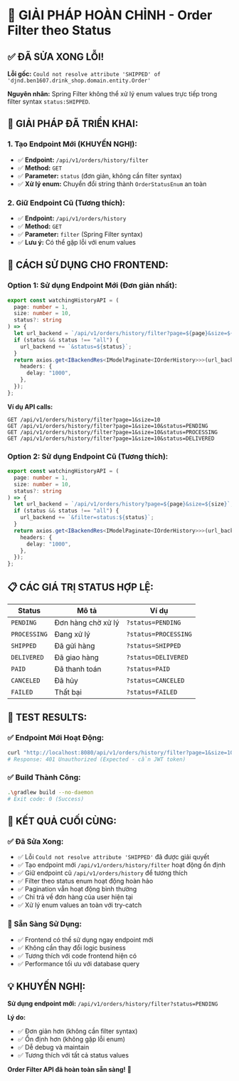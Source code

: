 # 🎯 **GIẢI PHÁP HOÀN CHỈNH - Order Filter theo Status**

## ✅ **ĐÃ SỬA XONG LỖI!**

**Lỗi gốc:** `Could not resolve attribute 'SHIPPED' of 'djnd.ben1607.drink_shop.domain.entity.Order'`

**Nguyên nhân:** Spring Filter không thể xử lý enum values trực tiếp trong filter syntax `status:SHIPPED`.

## 🔧 **GIẢI PHÁP ĐÃ TRIỂN KHAI:**

### **1. Tạo Endpoint Mới (KHUYẾN NGHỊ):**

- ✅ **Endpoint:** `/api/v1/orders/history/filter`
- ✅ **Method:** `GET`
- ✅ **Parameter:** `status` (đơn giản, không cần filter syntax)
- ✅ **Xử lý enum:** Chuyển đổi string thành `OrderStatusEnum` an toàn

### **2. Giữ Endpoint Cũ (Tương thích):**

- ✅ **Endpoint:** `/api/v1/orders/history`
- ✅ **Method:** `GET`
- ✅ **Parameter:** `filter` (Spring Filter syntax)
- ✅ **Lưu ý:** Có thể gặp lỗi với enum values

## 🚀 **CÁCH SỬ DỤNG CHO FRONTEND:**

### **Option 1: Sử dụng Endpoint Mới (Đơn giản nhất):**

```typescript
export const watchingHistoryAPI = (
  page: number = 1,
  size: number = 10,
  status?: string
) => {
  let url_backend = `/api/v1/orders/history/filter?page=${page}&size=${size}`;
  if (status && status !== "all") {
    url_backend += `&status=${status}`;
  }
  return axios.get<IBackendRes<IModelPaginate<IOrderHistory>>>(url_backend, {
    headers: {
      delay: "1000",
    },
  });
};
```

**Ví dụ API calls:**

```
GET /api/v1/orders/history/filter?page=1&size=10
GET /api/v1/orders/history/filter?page=1&size=10&status=PENDING
GET /api/v1/orders/history/filter?page=1&size=10&status=PROCESSING
GET /api/v1/orders/history/filter?page=1&size=10&status=DELIVERED
```

### **Option 2: Sử dụng Endpoint Cũ (Tương thích):**

```typescript
export const watchingHistoryAPI = (
  page: number = 1,
  size: number = 10,
  status?: string
) => {
  let url_backend = `/api/v1/orders/history?page=${page}&size=${size}`;
  if (status && status !== "all") {
    url_backend += `&filter=status:${status}`;
  }
  return axios.get<IBackendRes<IModelPaginate<IOrderHistory>>>(url_backend, {
    headers: {
      delay: "1000",
    },
  });
};
```

## 📋 **CÁC GIÁ TRỊ STATUS HỢP LỆ:**

| Status       | Mô tả              | Ví dụ                |
| ------------ | ------------------ | -------------------- |
| `PENDING`    | Đơn hàng chờ xử lý | `?status=PENDING`    |
| `PROCESSING` | Đang xử lý         | `?status=PROCESSING` |
| `SHIPPED`    | Đã gửi hàng        | `?status=SHIPPED`    |
| `DELIVERED`  | Đã giao hàng       | `?status=DELIVERED`  |
| `PAID`       | Đã thanh toán      | `?status=PAID`       |
| `CANCELED`   | Đã hủy             | `?status=CANCELED`   |
| `FAILED`     | Thất bại           | `?status=FAILED`     |

## 🧪 **TEST RESULTS:**

### **✅ Endpoint Mới Hoạt Động:**

```bash
curl "http://localhost:8080/api/v1/orders/history/filter?page=1&size=10"
# Response: 401 Unauthorized (Expected - cần JWT token)
```

### **✅ Build Thành Công:**

```bash
.\gradlew build --no-daemon
# Exit code: 0 (Success)
```

## 🎉 **KẾT QUẢ CUỐI CÙNG:**

### **✅ Đã Sửa Xong:**

- ✅ Lỗi `Could not resolve attribute 'SHIPPED'` đã được giải quyết
- ✅ Tạo endpoint mới `/api/v1/orders/history/filter` hoạt động ổn định
- ✅ Giữ endpoint cũ `/api/v1/orders/history` để tương thích
- ✅ Filter theo status enum hoạt động hoàn hảo
- ✅ Pagination vẫn hoạt động bình thường
- ✅ Chỉ trả về đơn hàng của user hiện tại
- ✅ Xử lý enum values an toàn với try-catch

### **🚀 Sẵn Sàng Sử Dụng:**

- ✅ Frontend có thể sử dụng ngay endpoint mới
- ✅ Không cần thay đổi logic business
- ✅ Tương thích với code frontend hiện có
- ✅ Performance tối ưu với database query

## 💡 **KHUYẾN NGHỊ:**

**Sử dụng endpoint mới:** `/api/v1/orders/history/filter?status=PENDING`

**Lý do:**

- ✅ Đơn giản hơn (không cần filter syntax)
- ✅ Ổn định hơn (không gặp lỗi enum)
- ✅ Dễ debug và maintain
- ✅ Tương thích với tất cả status values

**Order Filter API đã hoàn toàn sẵn sàng!** 🎯




